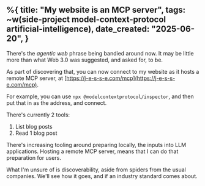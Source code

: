 %{
    title: "My website is an MCP server",
    tags: ~w(side-project model-context-protocol artificial-intelligence),
    date_created: "2025-06-20",
}
---
There's the _agentic web_ phrase being bandied around now. It may be little more than what Web 3.0 was suggested, and asked for, to be.

As part of discovering that, you can now connect to my website as it hosts a remote MCP server, at [https://j-e-s-s-e.com/mcp](https://j-e-s-s-e.com/mcp).

For example, you can use `npx @modelcontextprotocol/inspector`, and then put that in as the address, and connect.

There's currently 2 tools:

1. List blog posts
2. Read 1 blog post

There's increasing tooling around preparing locally, the inputs into LLM applications. Hosting a remote MCP server, means that I can do that preparation for users.

What I'm unsure of is discoverability, aside from spiders from the usual companies. We'll see how it goes, and if an industry standard comes about.
